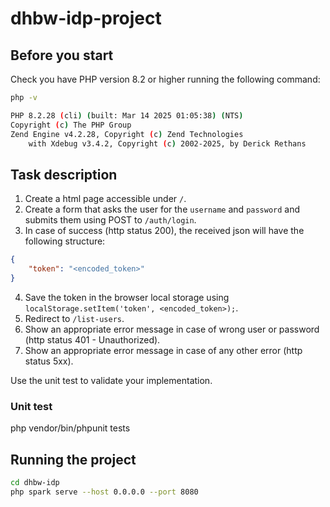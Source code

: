 # dhbw-idp-project

## Before you start

Check you have PHP version 8.2 or higher running the following command:
```sh
php -v

PHP 8.2.28 (cli) (built: Mar 14 2025 01:05:38) (NTS)
Copyright (c) The PHP Group
Zend Engine v4.2.28, Copyright (c) Zend Technologies
    with Xdebug v3.4.2, Copyright (c) 2002-2025, by Derick Rethans
```

## Task description

1. Create a html page accessible under `/`.
2. Create a form that asks the user for the `username` and `password` and submits them using POST to `/auth/login`. 
3. In case of success (http status 200), the received json will have the following structure:
```json
{
    "token": "<encoded_token>"
}
```
4. Save the token in the browser local storage using `localStorage.setItem('token', <encoded_token>);`.
5. Redirect to `/list-users`.
6. Show an appropriate error message in case of wrong user or password (http status 401 - Unauthorized).
7. Show an appropriate error message in case of any other error (http status 5xx).

Use the unit test to validate your implementation.

### Unit test
php vendor/bin/phpunit tests

## Running the project

```sh
cd dhbw-idp
php spark serve --host 0.0.0.0 --port 8080
```